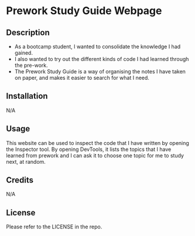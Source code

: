  # Prework Study Guide Webpage

## Description

- As a bootcamp student, I wanted to consolidate the knowledge I had gained.
- I also wanted to try out the different kinds of code I had learned through the pre-work.
- The Prework Study Guide is a way of organising the notes I have taken on paper, and makes it easier to search for what I need.


## Installation

N/A

## Usage

This website can be used to inspect the code that I have written by opening the Inspector tool. 
By opening DevTools, it lists the topics that I have learned from prework and I can ask it to choose one topic for me to study next, at random. 


## Credits

N/A

## License

Please refer to the LICENSE in the repo.

